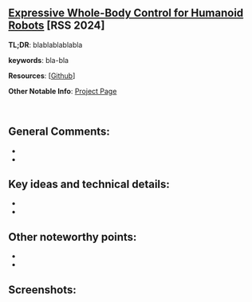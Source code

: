 [Expressive Whole-Body Control for Humanoid Robots](https://arxiv.org/pdf/2402.16796) [RSS 2024]
---------------	

__TL;DR__: blablablablabla

__keywords__: bla-bla

__Resources__: [[Github](blabla)] 

__Other Notable Info__: [Project Page](blabla)

<br/>    

General Comments:
------
* 
* 

Key ideas and technical details:
------
* 
* 

Other noteworthy points:
------
* 
* 

Screenshots:
------
<!-- ![Image1](../img/pointnet_net.png "Architecture") -->

